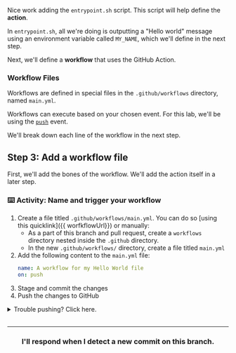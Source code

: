 Nice work adding the `entrypoint.sh` script. This script will help define the **action**.

In `entrypoint.sh`, all we're doing is outputting a "Hello world" message using an environment variable called `MY_NAME`, which we'll define in the next step.

Next, we'll define a **workflow** that uses the GitHub Action.

### Workflow Files
Workflows are defined in special files in the `.github/workflows` directory, named `main.yml`.

Workflows can execute based on your chosen event. For this lab, we'll be using the [`push`](https://developer.github.com/v3/activity/events/types/#pushevent) event.

We'll break down each line of the workflow in the next step. 

## Step 3: Add a workflow file

First, we'll add the bones of the workflow. We'll add the action itself in a later step.

### :keyboard: Activity: Name and trigger your workflow

1. Create a file titled `.github/workflows/main.yml`. You can do so [using this quicklink]({{ worfkflowUrl}}) or manually:
    - As a part of this branch and pull request, create a `workflows` directory nested inside the `.github` directory.
    - In the new `.github/workflows/` directory, create a file titled `main.yml`
1. Add the following content to the `main.yml` file:
    ```yaml
    name: A workflow for my Hello World file
    on: push
    ```
1. Stage and commit the changes
1. Push the changes to GitHub

<details><summary>Trouble pushing? Click here.</summary>

The `main.yml` file cannot be edited using an integration. Try editing the file using the web interface, or your command line.

It is possible that you are using an integration (like GitHub Desktop or any other tool that authenticates as you and pushes on your behalf) if you receive a message like the one below:

```shell
To https://github.com/your-username/your-repo.git
 ! [remote rejected] your-branch -> your-branch (refusing to allow an integration to update main.yml)
error: failed to push some refs to 'https://github.com/your-username/your-repo.git'
```
</details>
<br />

<hr>
<h3 align="center">I'll respond when I detect a new commit on this branch.</h3>
